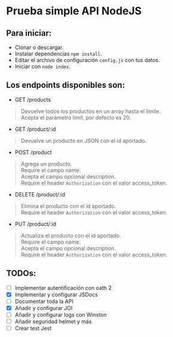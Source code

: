 # Prueba simple API NodeJS
## Para iniciar:
* Clonar o descargar.
* Instalar dependencias `npm install`.
* Editar el archivo de configuración `config.js` con tus datos.
* Iniciar con `node index`.

## Los endpoints disponibles son:
* GET /products
> Devuelve todos los productos en un array hasta el límite.  
> Acepta el parámetro limit, por defecto es 20.  
* GET /product/:id
> Devuelve un producto en JSON con el id aportado.  
* POST /product
> Agrega un producto.  
> Require el campo name.  
> Acepta el campo opcional description.  
> Require el header `Authorization` con el valor access_token.  
* DELETE /product/:id
> Elimina el producto con el id aportado.  
> Require el header `Authorization` con el valor access_token.  
* PUT /product/:id
> Actualiza el producto con el id aportado.  
> Require el campo name.  
> Acepta el campo opcional description.  
> Require el header `Authorization` con el valor access_token.  

## TODOs:
- [ ] Implementar autentificación con oath 2
- [x] Implementar y configurar JSDocs
- [ ] Documentar toda la API
- [x] Añadir y configurar JOI
- [ ] Añadir y configurar logs con Winston
- [ ] Añadir seguridad helmet y más
- [ ] Crear test Jest
